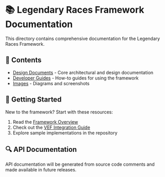 # 📚 Legendary Races Framework Documentation

This directory contains comprehensive documentation for the Legendary Races Framework.

## 📑 Contents

- [Design Documents](./DesignDocuments/) - Core architectural and design documentation
- [Developer Guides](./DeveloperGuides/) - How-to guides for using the framework
- [Images](./Images/) - Diagrams and screenshots

## 🎯 Getting Started

New to the framework? Start with these resources:

1. Read the [Framework Overview](./DesignDocuments/Legendary%20Races%20Framework%20-%20Comprehensive%20Design%20Document.md)
2. Check out the [VEF Integration Guide](./DesignDocuments/VEF%20Integration%20Guide%20for%20Legendary%20Races%20Framework.md)
3. Explore sample implementations in the repository

## 🔍 API Documentation

API documentation will be generated from source code comments and made available in future releases.